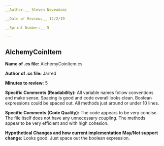 ```yaml
---
__Author:__ Steven Neveadomi

__Date of Review:__ 12/2/19

__Sprint Number:__ 5

---
```

## AlchemyCoinItem  ##

__Name of .cs file:__ AlchemyCoinItem.cs

__Author of .cs file:__ Jarred

__Minutes to review:__ 5

__Specific Comments (Readability):__
All variable names follow conventions and make sense. Spacing is good and code overall looks clean. Boolean expressions could be spaced out. All methods just around or under 10 lines.


__Specific Comments (Code Quality):__
The code appears to be very concise. The file itself does not have any unnecessary coupling. The methods appear to be very efficient and with high cohesion.

__Hypothetical Changes and how current implementation May/Not support change:__
Looks good. Just space out the boolean expression.
